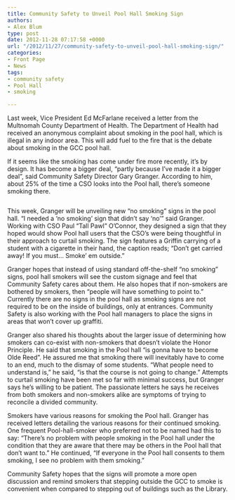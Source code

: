 ```yaml
---
title: Community Safety to Unveil Pool Hall Smoking Sign
authors:
- Alex Blum
type: post
date: 2012-11-28 07:17:58 +0000
url: "/2012/11/27/community-safety-to-unveil-pool-hall-smoking-sign/"
categories:
- Front Page
- News
tags:
- community safety
- Pool Hall
- smoking

---
```

Last week, Vice President Ed McFarlane received a letter from the Multnomah County Department of Health. The Department of Health had received an anonymous complaint about smoking in the pool hall, which is illegal in any indoor area. This will add fuel to the fire that is the debate about smoking in the GCC pool hall.

If it seems like the smoking has come under fire more recently, it’s by design. It has become a bigger deal, “partly because I’ve made it a bigger deal”, said Community Safety Director Gary Granger. According to him, about 25% of the time a CSO looks into the Pool hall, there’s someone smoking there.

<a style="font-family: Georgia, serif; font-size: small;" href="http://www.reedquest.org/2012/11/community-safety-to-unveil-pool-hall-smoking-sign/smokeem/" rel="attachment wp-att-1849"><img class="alignright size-full wp-image-1849" title="Smoking Sign" src="https://i1.wp.com/www.reedquest.org/wp-content/uploads/2012/11/smoking-sign.jpg?resize=300%2C398" alt="" data-recalc-dims="1" /></a>

This week, Granger will be unveiling new “no smoking” signs in the pool hall. “I needed a ‘no smoking’ sign that didn’t say &#8216;no&#8217;” said Granger. Working with CSO Paul “Tall Pawl” O’Connor, they designed a sign that they hoped would show Pool hall users that the CSO’s were being thoughtful in their approach to curtail smoking. The sign features a Griffin carrying of a student with a cigarette in their hand, the caption reads; “Don’t get carried away! If you must… Smoke’ em outside.”

Granger hopes that instead of using standard off-the-shelf “no smoking” signs, pool hall smokers will see the custom signage and feel that Community Safety cares about them. He also hopes that if non-smokers are bothered by smokers, then “people will have something to point to.” Currently there are no signs in the pool hall as smoking signs are not required to be on the inside of buildings, only at entrances. Community Safety is also working with the Pool hall managers to place the signs in areas that won&#8217;t cover up graffiti.

Granger also shared his thoughts about the larger issue of determining how smokers can co-exist with non-smokers that doesn’t violate the Honor Principle. He said that smoking in the Pool hall “is gonna have to become Olde Reed”. He assured me that smoking there will inevitably have to come to an end, much to the dismay of some students. “What people need to understand is,” he said, “is that the course is not going to change.” Attempts to curtail smoking have been met so far with minimal success, but Granger says he’s willing to be patient. The passionate letters he says he receives from both smokers and non-smokers alike are symptoms of trying to reconcile a divided community.

Smokers have various reasons for smoking the Pool hall. Granger has received letters detailing the various reasons for their continued smoking. One frequent Pool-hall-smoker who preferred not to be named had this to say: “There’s no problem with people smoking in the Pool hall under the condition that they are aware that there may be others in the Pool hall that don’t want to.” He continued, “If everyone in the Pool hall consents to them smoking, I see no problem with them smoking.”

Community Safety hopes that the signs will promote a more open discussion and remind smokers that stepping outside the GCC to smoke is convenient when compared to stepping out of buildings such as the Library.